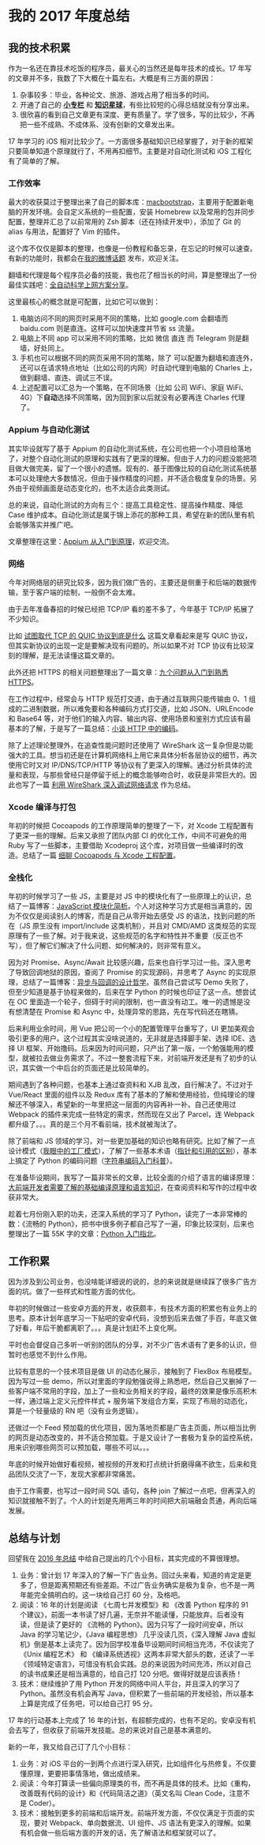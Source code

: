 # 我的 2017 年度总结

## 我的技术积累

作为一名还在靠技术吃饭的程序员，最关心的当然还是每年技术的成长。17 年写的文章并不多，我数了下大概在十篇左右。大概是有三方面的原因：

1. 杂事较多：毕业，各种论文、旅游、游戏占用了相当多的时间。
2. 开通了自己的 **[小专栏](https://xiaozhuanlan.com/bestswifter)** 和 **[知识星球](https://wx.zsxq.com/dweb/#/index/8481441222)**，有些比较短的心得总结就没有分享出来。
3. 很欣喜的看到自己文章更有深度、更有质量了。学了很多，写的比较少，不再把一些不成熟、不成体系、没有创新的文章发出来。

17 年学习的 iOS 相对比较少了。一方面很多基础知识已经掌握了，对于新的框架只要简单知道个原理就行了，不用再扣细节。主要是对自动化测试和 iOS 工程化有了简单的了解。

### 工作效率

最大的收获莫过于整理出来了自己的脚本库：[macbootstrap](https://github.com/bestswifter/macbootstrap)，主要用于配置新电脑的开发环境。会自定义系统的一些配置，安装 Homebrew 以及常用的包并同步配置，整理并汇总了以前常用的 Zsh 脚本（还在持续开发中），添加了 Git 的 alias 与用法，配置好了 Vim 的插件。

这个库不仅仅是脚本的整理，也像是一份教程和备忘录，在忘记的时候可以速查。有新的功能时，我都会在[我的微博话题](https://weibo.com/p/100808c3e3501a6ae1093e3f86879bd2783130/super_index) 发布，欢迎关注。

翻墙和代理是每个程序员必备的技能，我也花了相当长的时间，算是整理出了一份最佳实践吧：[全自动科学上网方案分享](./fq.md)。

这里最核心的概念就是可配置，比如它可以做到：

1. 电脑访问不同的网页时采用不同的策略，比如 google.com 会翻墙而 baidu.com 则是直连。这样可以加快速度并节省 ss 流量。
2. 电脑上不同 app 可以采用不同的策略，比如 微信 直连 而 Telegram 则是翻墙，好处同上。
3. 手机也可以根据不同的网页采用不同的策略，除了 可以配置为翻墙和直连外，还可以在请求特点地址（比如公司的内网）时自动代理到电脑的 Charles 上，做到翻墙、直连、调试三不误。
4. 上述配置可以汇总为一个策略，在不同场景（比如 公司 WiFi、家庭 WiFi、4G）下**自动**选择不同策略，因为回到家以后就没有必要再连 Charles 代理了。

### Appium 与自动化测试

其实毕设就写了基于 Appium 的自动化测试系统，在公司也把一个小项目给落地了，对整个自动化测试的原理和实践有了更深的理解。但由于人力的问题没能把项目做大做完美，留了一个很小的遗憾。现有的、基于图像比较的自动化测试系统基本可以处理绝大多数情况，但由于操作精度的问题，并不适合极度复杂的场景。另外由于视频画面是动态变化的，也不太适合此类测试。

总的来说，自动化测试的方向有三个：提高工具稳定性、提高操作精度、降低 Case 维护成本。自动化测试是属于锦上添花的那种工具，希望在新的团队里有机会能够落实并推广吧。

文章整理在这里：[Appium 从入门到原理](./appium.md)，欢迎交流。

### 网络

今年对网络层的研究比较多，因为我们做广告的，主要还是侧重于和后端的数据传输，至于客户端的绘制，一般倒不会太难。

由于去年准备春招的时候已经把 TCP/IP 看的差不多了，今年基于 TCP/IP 拓展了不少知识。

比如 [试图取代 TCP 的 QUIC 协议到底是什么](./quic.md) 这篇文章看起来是写 QUIC 协议，但其实新协议的出现一定是要解决现有问题的。所以如果不对 TCP  协议有比较深刻的理解，是无法读懂这篇文章的。

此外还把 HTTPS 的相关问题整理出了一篇文章：[九个问题从入门到熟悉HTTPS](./https-9-questions.md)。

在工作过程中，经常会与 HTTP 规范打交道，由于通过互联网只能传输由 0、1 组成的二进制数据，所以难免要和各种编码方式打交道，比如 JSON、URLEncode 和 Base64 等，对于他们的输入内容、输出内容、使用场景和鉴别方式应该有最基本的了解，于是写了一篇总结：[小谈 HTTP 中的编码](./http-encoding.md)。

除了上述理论整理外，在追查性能问题时还使用了 WireShark 这一复杂但是功能强大的工具。想当初还是在计算机网络科上用它来具体分析各层协议的细节，再次使用它时又对 IP/DNS/TCP/HTTP 等协议有了更深入的理解。通过分析具体的流量和表现，与那些曾经只是停留于纸上的概念能够吻合时，收获是非常巨大的。因此也写了一篇 [利用 WireShark 深入调试网络请求](./wireshark.md) 作为总结。

### Xcode 编译与打包

年初的时候把 Cocoapods 的工作原理简单的整理了一下，对 Xcode 工程配置有了更深一些的理解。后来又承担了团队内部 CI 的优化工作，中间不可避免的用 Ruby 写了一些脚本，主要借助 Xcodeproj 这个库，对项目做一些编译时的改造。总结了一篇 [细聊 Cocoapods 与 Xcode 工程配置](./cocoapods-xcode.md)。

### 全栈化

年初的时候学习了一些 JS，主要是对 JS 中的模块化有了一些原理上的认识，总结了一篇博客：[JavaScript 模块化简析](./javascript-modules.md)。个人对这种学习方式是相当满意的，因为不仅仅是阅读别人的博客，而是自己从零开始去感受 JS 的语法，找到问题的所在（JS 原生没有 import/include 这类机制），并且对 CMD/AMD 这类规范的实现原理有了一些了解。对于我来说，这些规范的名字和特性并不重要（反正也不写），但了解它们解决了什么问题、如何解决的，则非常有意义。

因为对 Promise、Async/Await 比较感兴趣，后来也自行学习过一些。深入思考了导致回调地狱的原因，查阅了 Promise 的实现源码，并思考了 Async 的实现原理，总结了一篇博客：[异步与回调的设计哲学](./javascript-async.md)。虽然自己尝试写 Demo 失败了，但至少知道是基于协程来做的，后来在学 Python 的时候也印证了这一点。想尝试在 OC 里面造一个轮子，但碍于时间的限制，也一直没有动工。唯一的遗憾是没有想清楚在 Promise 和 Async 中，处理异常的思路，先在写代码还在瞎猜。

后来利用业余时间，用 Vue 把公司一个小的配置管理平台重写了，UI 更加美观会吸引更多的用户。这个过程其实没啥说道的，无非就是选择脚手架、选择 IDE、选择 UI 框架、开始撸码。后来因为时间问题，只产出了第一版，一个勉强能用的模型，就被拉去做业务需求了。不过一整套流程下来，对前端开发还是有了初步的认识，其实做一个中后台的页面还是比较简单的。

期间遇到了各种问题，也基本上通过查资料和 XJB 乱改，自行解决了。不过对于 Vue/React 里面的组件以及 Redux 库有了基本的了解和使用经验，但纯理论的理解还不够深入，希望新的一年里把这一层面的内容再补一补。自己还使用过 Webpack 的插件来完成一些特定的需求，然而现在又出了 Parcel，连 Webpack 都升级了。。。真的是三个月不看前端，技术就被淘汰了。

除了前端和 JS 领域的学习，对一些更加基础的知识也略有研究。比如了解了一点设计模式（[我眼中的工厂模式](./design-pattern-factory.md)），了解了一些基本术语（[指针和引用的区别](./pointer-and-reference.md)），基本上搞定了 Python 的编码问题（[字符串编码入门科普](./string-encoding.md)）。

在准备毕设期间，我写了一篇非常长的文章，比较全面的介绍了语言的编译原理：[大前端开发者需要了解的基础编译原理和语言知识](./compile-and-language.md)，在查阅资料和写作的过程中收获非常大。

趁着七月份刚入职的功夫，还深入系统的学习了 Python，读完了一本非常棒的数：《流畅的 Python》，把书中很多例子都自己写了一遍，印象比较深刻，后来也整理出了一篇 55K 字的文章：[Python 入门指北](https://xiaozhuanlan.com/topic/1053427869)。

## 工作积累

因为涉及到公司业务，也没啥能详细说的说的，总的来说就是继续踩了很多广告方面的坑。做了一些样式和性能方面的优化。

年初的时候做过一些安卓方面的开发，收获颇丰，有技术方面的积累也有业务上的思考。原本计划年底学习一下贴吧的安卓代码，没想到后来去做了手百，年底又做了好看，年后干脆都离职了。。。真是计划赶不上变化啊。

平时也会督促自己多听一听别的团队的分享，对不少广告术语有了更多的认识，但暂时也感觉不到什么作用。

比较有意思的一个技术项目是做 UI 的动态化展示，接触到了 FlexBox 布局模型。因为写过一些 demo，所以对里面的字段勉强说得上熟悉吧，然后自己又删掉了一些客户端不常用的字段，加上了一些和业务相关的字段，最终的效果是像乐高积木一样，通过端上定义元控件样式 + 服务端下发组合方案，实现了布局的动态化，算是一个轻量级的 RN 吧（没有业务逻辑）。

还做过一个 Feed 预加载的优化项目，因为落地页都是广告主页面，所以相当比例的网页是动态改变的，并不适合预加载。于是又设计了一套极为复杂的监控系统，用来识别哪些网页可以预加载，哪些不可以。。。

年底的时候开始做好看视频，被视频的开发和打点统计折磨得痛不欲生，后来和竞品团队交流了一下，发现大家都非常痛苦。

由于工作需要，也写过一段时间 SQL 语句，各种 join 了解过一点吧，但再深入的知识就接触不到了。个人的计划是先用两三年的时间把大前端融会贯通，再向后端发展。

## 总结与计划

回望我在 [2016 年总结](./2016-conclusion.md) 中给自己提出的几个小目标，其实完成的不算很理想。

1. 业务：曾计划 17 年深入的了解一下广告业务。回过头来看，知道的肯定是更多了，但是距离预期还有些差距。不过广告业务确实是极为复杂，也不是一两年能完全搞明白的。这一块给自己打 60 分，及格吧。
2. 阅读：16 年的计划是阅读 《七周七并发模型》和 《改善 Python 程序的 91 个建议》，前面一本书读了好几遍，无奈并不能读懂，只能放弃。后者没有读，但是读了更好的 《流畅的 Python》。因为只写了一段时间安卓，所以 Java 的学习笔记少，《Java 编程思想》 几乎没读几页，《深入理解 Java 虚拟机》倒是基本上读完了。因为回学校准备毕设期间时间相当充沛，不仅读完了 《Unix 编程艺术》 和 《编译系统透视》这两本非常大部头的数，还读了一半《领域特定语言》，可惜没有机会实践。总的来说因为时间充沛，所以对自己的读书成果还是相当满意的，给自己打 120 分吧。做得好就是应该表扬！
3. 技术：继续维护了用 Python 开发的网络中间人平台，并且深入的学习了 Python。虽然没有机会再写 Java，但积累了一些前端的开发经验，所以基本上算是完成了任务吧，可以给自己打 95 分。

17 年的行动基本上完成了 16 年的计划，有超额完成的，也有不足的。安卓没有机会去写了，但收获了前端开发技能。总的来说对自己是基本满意的。

新的一年，我又给自己订了几个小目标：

1. 业务：对 iOS 平台的一到两个点进行深入研究，比如组件化与热修复。不仅要懂原理，更要把事情落地，做出成绩来。
2. 阅读：今年打算读一些偏向原理类的书，而不再是具体的技术。比如《重构，改善既有代码的设计》和《代码简洁之道》（英文名叫 Clean Code，注意不是 Coder）。
3. 技术：接触到更多的前端和后端开发。前端开发方面，不仅仅满足于页面的实现，要对 Webpack、单向数据流、UI 组件、JS 语法有更深入的理解。如果有机会做一些后端方面的开发的话，先了解语法和框架就可以了。